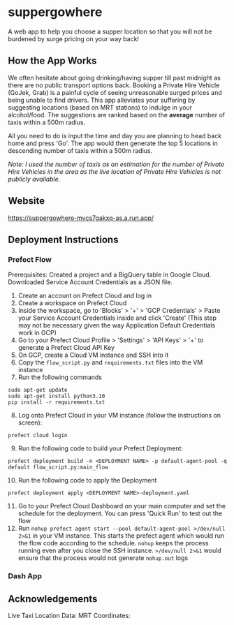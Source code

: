 # suppergowhere
A web app to help you choose a supper location so that you will not be burdened by surge pricing on your way back!

## How the App Works
We often hesitate about going drinking/having supper till past midnight as there are no public transport options back. Booking a Private Hire Vehicle (GoJek, Grab) is a painful cycle of seeing unreasonable surged prices and being unable to find drivers. This app alleviates your suffering by suggesting locations (based on MRT stations) to indulge in your alcohol/food. The suggestions are ranked based on the **average** number of taxis within a 500m radius. 

All you need to do is input the time and day you are planning to head back home and press 'Go'. The app would then generate the top 5 locations in descending number of taxis within a 500m radius.

*Note: I used the number of taxis as an estimation for the number of Private Hire Vehicles in the area as the live location of Private Hire Vehicles is not publicly available.*

## Website
https://suppergowhere-mvcs7gakxq-as.a.run.app/

## Deployment Instructions
### Prefect Flow
Prerequisites: Created a project and a BigQuery table in Google Cloud. Downloaded Service Account Credentials as a JSON file.
1. Create an account on Prefect Cloud and log in
2. Create a workspace on Prefect Cloud
3. Inside the workspace, go to 'Blocks' > '+' > 'GCP Credentials' > Paste your Service Account Credentials inside and click 'Create' (This step may not be necessary given the way Application Default Credentials work in GCP)
4. Go to your Prefect Cloud Profile > 'Settings' > 'API Keys' > '+' to generate a Prefect Cloud API Key
5. On GCP, create a Cloud VM instance and SSH into it
6. Copy the `flow_script.py` and `requirements.txt` files into the VM instance
7. Run the following commands
```
sudo apt-get update
sudo apt-get install python3.10
pip install -r requirements.txt
```
8. Log onto Prefect Cloud in your VM instance (follow the instructions on screen):
```
prefect cloud login
```
9. Run the following code to build your Prefect Deployment:
```
prefect deployment build -n <DEPLOYMENT NAME> -p default-agent-pool -q default flow_script.py:main_flow
```
10. Run the following code to apply the Deployment
```
prefect deployment apply <DEPLOYMENT NAME>-deployment.yaml
```
11. Go to your Prefect Cloud Dashboard on your main computer and set the schedule for the deployment. You can press 'Quick Run' to test out the flow
12. Run ```nohup prefect agent start --pool default-agent-pool >/dev/null 2>&1``` in your VM instance. This starts the prefect agent which would run the flow code according to the schedule. `nohup` keeps the process running even after you close the SSH instance. `>/dev/null 2>&1` would ensure that the process would not generate `nohup.out` logs


### Dash App


## Acknowledgements
Live Taxi Location Data:
MRT Coordinates: 
